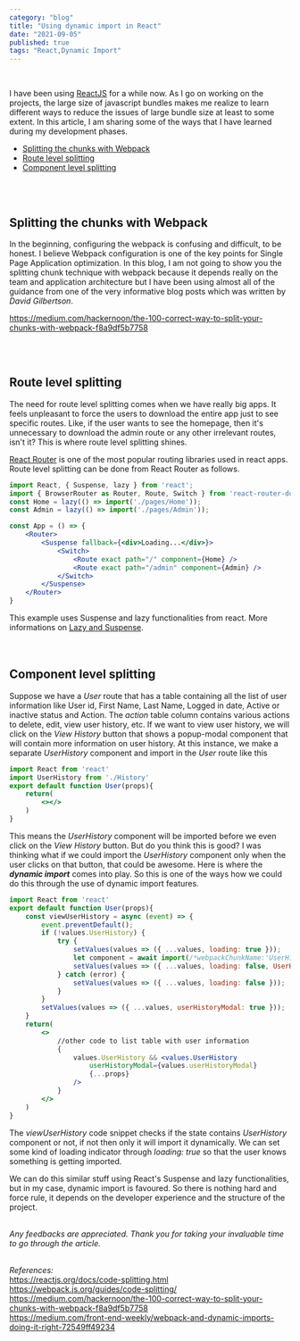 ```yaml
---
category: "blog"
title: "Using dynamic import in React"
date: "2021-09-05"
published: true
tags: "React,Dynamic Import"
---
```

<br>

I have been using [ReactJS](https://reactjs.org/) for a while now. As I go on working on the projects, the large size of javascript bundles makes me realize to learn different ways to reduce the issues of large bundle size at least to some extent. In this article, I am sharing some of the ways that I have learned during my development phases.
<br>

- [Splitting the chunks with Webpack](#splitting-the-chunks-with-webpack)
- [Route level splitting](#route-level-splitting)
- [Component level splitting](#component-level-splitting)

<br>
<br>

## Splitting the chunks with Webpack
In the beginning, configuring the webpack is confusing and difficult, to be honest. I believe Webpack configuration is one of the key points for Single Page Application optimization. In this blog, I am not going to show you the splitting chunk technique with webpack because it depends really on the team and application architecture but I have been using almost all of the guidance from one of the very informative blog posts which was written by _David Gilbertson_.

https://medium.com/hackernoon/the-100-correct-way-to-split-your-chunks-with-webpack-f8a9df5b7758

<br>
<br>

## Route level splitting
The need for route level splitting comes when we have really big apps. It feels unpleasant to force the users to download the entire app just to see specific routes. Like, if the user wants to see the homepage, then it's unnecessary to download the admin route or any other irrelevant routes, isn't it? This is where route level splitting shines.

[React Router](https://reactrouter.com/) is one of the most popular routing libraries used in react apps. Route level splitting can be done from React Router as follows.

```jsx
import React, { Suspense, lazy } from 'react';
import { BrowserRouter as Router, Route, Switch } from 'react-router-dom';
const Home = lazy(() => import('./pages/Home'));
const Admin = lazy(() => import('./pages/Admin'));

const App = () => {
    <Router>
        <Suspense fallback={<div>Loading...</div>}>
            <Switch>
                <Route exact path="/" component={Home} />
                <Route exact path="/admin" component={Admin} />
            </Switch>
        </Suspense>
    </Router>
}
```

This example uses Suspense and lazy functionalities from react. More informations on [Lazy and Suspense](https://reactjs.org/docs/code-splitting.html#reactlazy).
<br>
<br>
<br>

## Component level splitting
Suppose we have a _User_ route that has a table containing all the list of user information like User id, First Name, Last Name, Logged in date, Active or inactive status and Action. The _action_ table column contains various actions to delete, edit, view user history, etc. If we want to view user history, we will click on the _View History_ button that shows a popup-modal component that will contain more information on user history. At this instance, we make a separate _UserHistory_ component and import in the _User_ route like this
```jsx
import React from 'react'
import UserHistory from './History'
export default function User(props){
    return(
        <></>
    )
}
```
This means the _UserHistory_ component will be imported before we even click on the _View History_ button. But do you think this is good? I was thinking what if we could import the _UserHistory_ component only when the user clicks on that button, that could be awesome. Here is where the _**dynamic import**_ comes into play. So this is one of the ways how we could do this through the use of dynamic import features.
```jsx
import React from 'react'
export default function User(props){
    const viewUserHistory = async (event) => {
        event.preventDefault();
        if (!values.UserHistory) {
            try {
                setValues(values => ({ ...values, loading: true }));
                let component = await import(/*webpackChunkName:'UserHistory'*/ './History');
                setValues(values => ({ ...values, loading: false, UserHistory: component.default }));
            } catch (error) {
                setValues(values => ({ ...values, loading: false }));
            }
        }
        setValues(values => ({ ...values, userHistoryModal: true }));
    }
    return(
        <>
            //other code to list table with user information 
            {
                values.UserHistory && <values.UserHistory
                    userHistoryModal={values.userHistoryModal}
                    {...props}
                />
            }
        </>
    )
}
```
The _viewUserHistory_ code snippet checks if the state contains _UserHistory_ component or not, if not then only it will import it dynamically. We can set some kind of loading indicator through _loading: true_ so that the user knows something is getting imported.<br>

We can do this similar stuff using React's Suspense and lazy functionalities, but in my case, dynamic import is favoured. So there is nothing hard and force rule, it depends on the developer experience and the structure of the project.
<br>
<br>

_Any feedbacks are appreciated. Thank you for taking your invaluable time to go through the article._
<br>
<br>

*References:*
<br>https://reactjs.org/docs/code-splitting.html
<br>https://webpack.js.org/guides/code-splitting/
<br>https://medium.com/hackernoon/the-100-correct-way-to-split-your-chunks-with-webpack-f8a9df5b7758
<br>https://medium.com/front-end-weekly/webpack-and-dynamic-imports-doing-it-right-72549ff49234